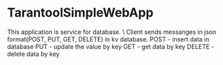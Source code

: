 TarantoolSimpleWebApp
=============================

This application is service for database. \ Client sends messanges in json format(POST, PUT, GET, DELETE) in kv database.
POST - insert data in database
PUT - update the value by key
GET - get data by key
DELETE - delete data by key

